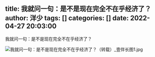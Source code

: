 title: 我就问一句：是不是现在完全不在乎经济了？
author: 洋少
tags: []
categories: []
date: 2022-04-27 20:03:00
---
我就问一句：是不是现在完全不在乎经济了？
<!-- more -->
![我就问一句：是不是现在完全不在乎经济了？（转载）_壹伴长图1.jpg](http://124.220.167.166:8081/i/2022/04/27/626930f8a0be8.jpg)